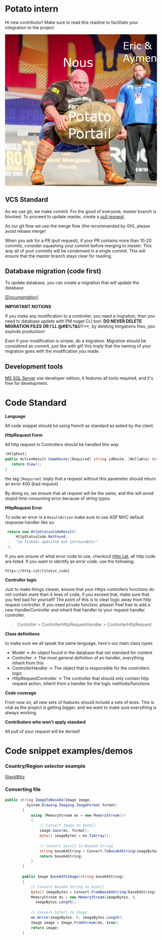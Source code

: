 # Potato intern

Hi new contributor! Make sure to read this readme to facilitate your integration to the project

![project meme](logo.png)

## VCS Standard

As we use git, we make commit. For the good of everyone, master branch is blocked. To proceed to update master, create a [pull request](https://yangsu.github.io/pull-request-tutorial/). 

As our git flow we use the merge flow (the recommanded by GH), please avoid rebase merge!

When you ask for a PR (pull request), if your PR contains more than 10-20 commits, consider squashing your commit before merging to master. This way all of your commits will be condensed in a single commit. This will ensure that the master branch stays clear for reading.

## Database migration (code first)
To update database, you can create a migration that will update the database

[[Documentation]](https://docs.microsoft.com/en-us/aspnet/mvc/overview/getting-started/getting-started-with-ef-using-mvc/migrations-and-deployment-with-the-entity-framework-in-an-asp-net-mvc-application)

**IMPORTANT NOTIONS**

If you make any modification to a controller, you need a migration, then you need to database update with PM nuget CLI tool.
**DO NEVER DELETE MIGRATION FILES OR I'LL @#$%?&**&!!!**, by deleting mirgations files, you explode production!

Even if your modification is simple, do a migration. Migration should be considered as commit, just like with git! this imply that the naming of your migration goes with the modification you made.

## Development tools
[MS SQL Server](https://www.microsoft.com/en-us/sql-server/sql-server-downloads) use developer edition, it features all tools required, and it's free for development.

# Code Standard
**Language**

All code snippet should be using french as standard as asked by the client.

**HttpRequest Form**

All http request in Controllers should be handled this way

```C#
[HttpPost]
public ActionResult SomeRoute([Required] string idRoute, [Nullable] string someNullable){
   return View();
}
```
the tag ```[Required]``` imply that a request without this parameter should return an error 400 (bad request)

By doing so, we ensure that all request will be the same, and this will avoid stupid time consuming error because of string typos.

**HttpRequest Error**

To suite an error in a ```ResultAction``` make sure to use ASP MVC default response handler like so:

```C#
 return new HttpStatusCodeResult(
     HttpStatusCode.NotFound,
     "Le fichier spécifié est introuvable!"
 );
```

If you are unsure of what error code to use, checkout [Http cat](https://http.cat), all http code are listed. If you want to identify an error code, use the following:

```curl
https://http.cat/[status_code]
```

**Controller logic**

Just to make things clearer, ensure that your Https controllers functions do not contain more than 4 lines of code, if you exceed that, make sure that you feel bad for yourself! The point of this is to clear logic away from http request controller. If you need private function, please! Feel free to add a new HandlerController and inherit that handler to your request handler controller.

> Controller > ControllerHttpRequestHandler > ControllerHttpRequest

**Class definitions**

to make sure we all speak the same language, here's our main class types

* Model                 -> An object found in the database that set standard for content
* Controller            -> The most general definition of an handler, everything inherit from this
* ControllerHandler     -> The object that is responsible for the controllers logic
* HttpRequestController -> The controller that should only contain http request action, inherit from a handler for the logic methods/functions

**Code coverage**

From now on, all new sets of features should include a sets of tests. This is vital as the project is getting bigger, and we want to make sure everything is always working.

**Contributors who won't apply standard**

All pull of your request will be denied!

# Code snippet examples/demos


### Country/Region selector example

[StackBlitz](https://stackblitz.com/edit/geoname-example)

### Converting file
```C#
public string ImageToBase64(Image image,
          System.Drawing.Imaging.ImageFormat format)
        {
            using (MemoryStream ms = new MemoryStream())
            {
                // Convert Image to byte[]
                image.Save(ms, format);
                byte[] imageBytes = ms.ToArray();

                // Convert byte[] to Base64 String
                string base64String = Convert.ToBase64String(imageBytes);
                return base64String;
            }
        }

        public Image Base64ToImage(string base64String)
        {
            // Convert Base64 String to byte[]
            byte[] imageBytes = Convert.FromBase64String(base64String);
            MemoryStream ms = new MemoryStream(imageBytes, 0,
              imageBytes.Length);

            // Convert byte[] to Image
            ms.Write(imageBytes, 0, imageBytes.Length);
            Image image = Image.FromStream(ms, true);
            return image;
        }
```
 
